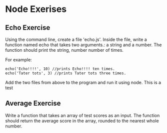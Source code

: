 # Node Exerises

## Echo Exercise
Using the command line, create a file 'echo.js'. Inside the file, write a function named echo that takes two arguments.: a string and a number. The function should print the string, number number of times.

For example: 

    echo('Echo!!!!', 10) //prints Echo!!!! ten times.
    echo('Tater tots', 3) //prints Tater tots three times.
    
Add the two files from above to the program and run it using node. This is a test


## Average Exercise


Write a function that takes an array of test scores as an input. The function should return the average score in the array, rounded to the nearest whole number.